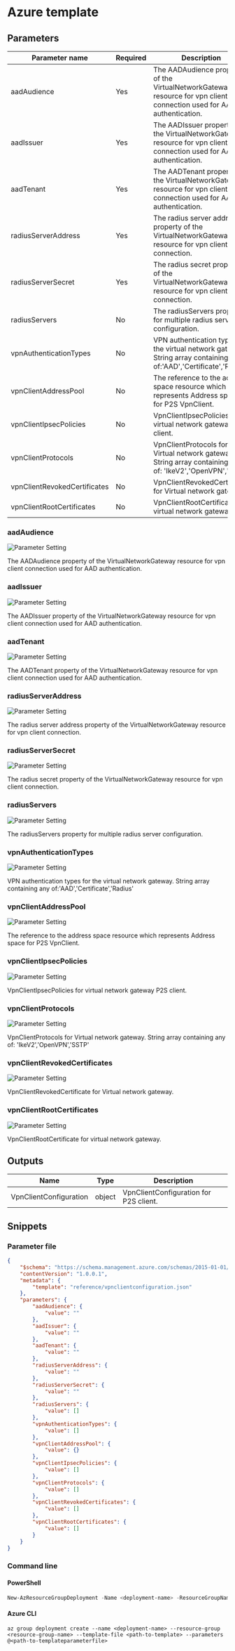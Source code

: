 # Azure template

## Parameters

Parameter name | Required | Description
-------------- | -------- | -----------
aadAudience    | Yes      | The AADAudience property of the VirtualNetworkGateway resource for vpn client connection used for AAD authentication.
aadIssuer      | Yes      | The AADIssuer property of the VirtualNetworkGateway resource for vpn client connection used for AAD authentication.
aadTenant      | Yes      | The AADTenant property of the VirtualNetworkGateway resource for vpn client connection used for AAD authentication.
radiusServerAddress | Yes      | The radius server address property of the VirtualNetworkGateway resource for vpn client connection.
radiusServerSecret | Yes      | The radius secret property of the VirtualNetworkGateway resource for vpn client connection.
radiusServers  | No       | The radiusServers property for multiple radius server configuration.
vpnAuthenticationTypes | No       | VPN authentication types for the virtual network gateway. String array containing any of:'AAD','Certificate','Radius'
vpnClientAddressPool | No       | The reference to the address space resource which represents Address space for P2S VpnClient.
vpnClientIpsecPolicies | No       | VpnClientIpsecPolicies for virtual network gateway P2S client.
vpnClientProtocols | No       | VpnClientProtocols for Virtual network gateway. String array containing any of: 'IkeV2','OpenVPN','SSTP'
vpnClientRevokedCertificates | No       | VpnClientRevokedCertificate for Virtual network gateway.
vpnClientRootCertificates | No       | VpnClientRootCertificate for virtual network gateway.

### aadAudience

![Parameter Setting](https://img.shields.io/badge/parameter-required-orange?style=flat-square)

The AADAudience property of the VirtualNetworkGateway resource for vpn client connection used for AAD authentication.

### aadIssuer

![Parameter Setting](https://img.shields.io/badge/parameter-required-orange?style=flat-square)

The AADIssuer property of the VirtualNetworkGateway resource for vpn client connection used for AAD authentication.

### aadTenant

![Parameter Setting](https://img.shields.io/badge/parameter-required-orange?style=flat-square)

The AADTenant property of the VirtualNetworkGateway resource for vpn client connection used for AAD authentication.

### radiusServerAddress

![Parameter Setting](https://img.shields.io/badge/parameter-required-orange?style=flat-square)

The radius server address property of the VirtualNetworkGateway resource for vpn client connection.

### radiusServerSecret

![Parameter Setting](https://img.shields.io/badge/parameter-required-orange?style=flat-square)

The radius secret property of the VirtualNetworkGateway resource for vpn client connection.

### radiusServers

![Parameter Setting](https://img.shields.io/badge/parameter-optional-green?style=flat-square)

The radiusServers property for multiple radius server configuration.

### vpnAuthenticationTypes

![Parameter Setting](https://img.shields.io/badge/parameter-optional-green?style=flat-square)

VPN authentication types for the virtual network gateway. String array containing any of:'AAD','Certificate','Radius'

### vpnClientAddressPool

![Parameter Setting](https://img.shields.io/badge/parameter-optional-green?style=flat-square)

The reference to the address space resource which represents Address space for P2S VpnClient.

### vpnClientIpsecPolicies

![Parameter Setting](https://img.shields.io/badge/parameter-optional-green?style=flat-square)

VpnClientIpsecPolicies for virtual network gateway P2S client.

### vpnClientProtocols

![Parameter Setting](https://img.shields.io/badge/parameter-optional-green?style=flat-square)

VpnClientProtocols for Virtual network gateway. String array containing any of: 'IkeV2','OpenVPN','SSTP'

### vpnClientRevokedCertificates

![Parameter Setting](https://img.shields.io/badge/parameter-optional-green?style=flat-square)

VpnClientRevokedCertificate for Virtual network gateway.

### vpnClientRootCertificates

![Parameter Setting](https://img.shields.io/badge/parameter-optional-green?style=flat-square)

VpnClientRootCertificate for virtual network gateway.

## Outputs

Name | Type | Description
---- | ---- | -----------
VpnClientConfiguration | object | VpnClientConfiguration for P2S client.

## Snippets

### Parameter file

```json
{
    "$schema": "https://schema.management.azure.com/schemas/2015-01-01/deploymentParameters.json#",
    "contentVersion": "1.0.0.1",
    "metadata": {
        "template": "reference/vpnclientconfiguration.json"
    },
    "parameters": {
        "aadAudience": {
            "value": ""
        },
        "aadIssuer": {
            "value": ""
        },
        "aadTenant": {
            "value": ""
        },
        "radiusServerAddress": {
            "value": ""
        },
        "radiusServerSecret": {
            "value": ""
        },
        "radiusServers": {
            "value": []
        },
        "vpnAuthenticationTypes": {
            "value": []
        },
        "vpnClientAddressPool": {
            "value": {}
        },
        "vpnClientIpsecPolicies": {
            "value": []
        },
        "vpnClientProtocols": {
            "value": []
        },
        "vpnClientRevokedCertificates": {
            "value": []
        },
        "vpnClientRootCertificates": {
            "value": []
        }
    }
}
```

### Command line

#### PowerShell

```powershell
New-AzResourceGroupDeployment -Name <deployment-name> -ResourceGroupName <resource-group-name> -TemplateFile <path-to-template> -TemplateParameterFile <path-to-templateparameter>
```

#### Azure CLI

```text
az group deployment create --name <deployment-name> --resource-group <resource-group-name> --template-file <path-to-template> --parameters @<path-to-templateparameterfile>
```
